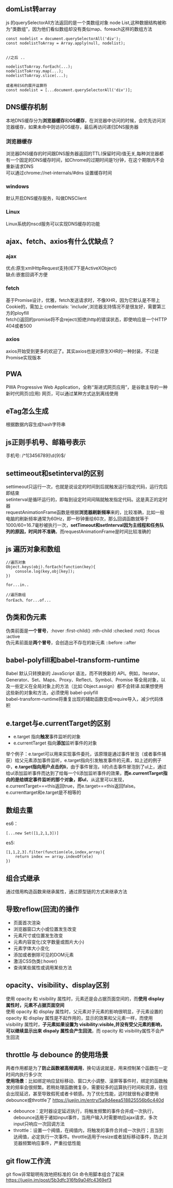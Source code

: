 ##  domList转array
js 的querySelectorAll方法返回的是一个类数组对象 node List,这种数据结构被称为“类数组”，因为他们看似数组却没有类似map、foreach这样的数组方法
````
const nodelist = document.querySelectorAll('div');
const nodelistToArray = Array.apply(null, nodelist);


//之后 ..

nodelistToArray.forEach(...);
nodelistToArray.map(...);
nodelistToArray.slice(...);

或者用ES6的展开运算符
const nodelist = [...document.querySelectorAll('div')];
````
## DNS缓存机制
本地DNS缓存分为**浏览器缓存**和**OS缓存**，在浏览器中访问的时候，会优先访问浏览器缓存，如果未命中则访问OS缓存，最后再访问递归DNS服务器
### 浏览器缓存
浏览器DNS缓存的时间跟DNS服务器返回的TTL(保留时间)值无关,每种浏览器都有一个固定的DNS缓存时间，如Chrome的过期时间是1分钟，在这个期限内不会重新请求DNS  
可以通过chrome://net-internals/#dns 设置缓存时间
### windows
默认开启DNS缓存服务，叫做DNSClient
### Linux
Linux系统的nscd服务可以实现DNS缓存的功能

## ajax、fetch、axios有什么优缺点？
### ajax  
优点:原生xmlHttpRequest支持(IE7下是ActiveXObject)  
缺点:嵌套回调不方便  
### fetch
基于Promise设计，优雅，fetch发送请求时，不像XHR，因为它默认是不带上Cookie的，需加上 credentials: 'include',浏览器支持情况不是很友好，需要第三方的ployfill  
fetch()返回的promise将不会reject(拒绝)http的错误状态，即使响应是一个HTTP 404或者500
### axios
axios开始受到更多的欢迎了。其实axios也是对原生XHR的一种封装，不过是Promise实现版本

## PWA
PWA Progressive Web Application，全称“渐进式网页应用”，是谷歌主导的一种新时代网页(应用) 网页，可以通过某种方式达到离线使用
## eTag怎么生成
根据数据内容生成hash字符串
## js正则手机号、邮箱号表示
手机号: /^1[3456789]\d{9}$/  
## settimeout和setinterval的区别
settimeout只运行一次，也就是说设定的时间到后就触发运行指定代码，运行完后即结束  
setinterval是循环运行的，即每到设定时间间隔就触发指定代码。这是真正的定时器   
requestAnimationFrame函数是根据**浏览器刷新频率**来的，比较准确，比如一般电脑的刷新频率通常为60Hz，即一秒钟重绘60次，那么回调函数就等于1000/60=16.7毫秒被执行一次，**setTimeout和setInterval因为主线程和任务队列的原因，时间并不准确**，而requestAnimationFrame是时间比较准确的
## js 遍历对象和数组
````
//遍历对象
Object.keys(obj).forEach(function(key){
    console.log(key,obj[key]);
})

for...in..

//遍历数组
forEach、for...of...
````
## 伪类和伪元素
伪类前面是**一个冒号**，:hover :first-child() :nth-child :checked :not() :focus :active  
伪元素前面是**两个冒号**，会创造出不存在的新元素  ::before ::after

## babel-polyfill和babel-transform-runtime
Babel 默认只转换新的 JavaScript 语法，而不转换新的 API。例如，Iterator、Generator、Set、Maps、Proxy、Reflect、Symbol、Promise 等全局对象，以及一些定义在全局对象上的方法（比如 Object.assign）都不会转译.如果想使用这些新的对象和方法，必须使用 babel-polyfill  
babel-transform-runtime将重复出现的辅助函数变成require导入，减少代码体积
## e.target与e.currentTarget的区别
* e.target 指向**触发**事件监听的对象
* e.currentTarget 指向**添加**监听事件的对象

举个例子：e.target可以用来实现事件委托，该原理是通过事件冒泡（或者事件捕获）给父元素添加事件监听，e.target指向引发触发事件的元素，如上述的例子中，**e.target指向用户点击的li**，由于事件冒泡，li的点击事件冒泡到了ul上，通过给ul添加监听事件而达到了给每一个li添加监听事件的效果，**而e.currentTarget指向的是给绑定事件监听的那个对象，即ul**，从这里可以发现，e.currentTarget===this返回true，而e.target===this返回false。e.currenttarget和e.target是不相等的
## 数组去重
es6：
````
[...new Set([1,2,1,3])]
````
es5:
````
[1,1,2,3].filter(function(ele,index,array){
    return index == array.indexOf(ele)
})
````
## 组合式继承
通过借用构造函数来继承属性，通过原型链的方式来继承方法
## 导致reflow(回流)的操作
* 页面首次渲染
* 浏览器窗口大小或位置发生改变
* 元素尺寸或位置发生改变
* 元素内容变化(文字数量或图片大小)
* 元素字体大小变化
* 添加或者删除可见的DOM元素
* 激活CSS伪类(:hover)
* 查询某些属性或调用某些方法
## opacity、visibility、display区别
使用 opacity 和 visibility 属性时，元素还是会占据页面空间的，而**使用 display 属性时，元素不占据页面空间**    
使用 opacity 和 display 属性时，父元素对子元素的影响很明显，子元素设置的 opacity 和 display 属性是不起作用的，显示的效果和父元素一样，而使用 visibility 属性时，**子元素如果设置为 visibility:visible,并没有受父元素的影响，可以继续显示出来**
**dispaly 属性会产生回流**，而 opacity 和 visibility属性不会产生回流
## throttle 与 debounce 的使用场景
两者作用都是为了**防止函数被高频调用**，换句话说就是，用来控制某个函数在一定时间内执行多少次  
**使用场景**：比如绑定响应鼠标移动、窗口大小调整、滚屏等事件时，绑定的函数触发的频率会很频繁。若稍处理函数微复杂，需要较多的运算执行时间和资源，往往会出现延迟，甚至导致假死或者卡顿感。为了优化性能，这时就很有必要使用debounce或throttle了
https://juejin.im/entry/5a9d4eea518825556b6c440d
* debounce：定时器设定延迟执行，将触发频繁的事件合并成一次执行，debounce适用于诸如input事件，当用户输入时需要响应ajax请求，多次input只响应一次回调方法
* throttle：设置一个阀值，在阀值内，将触发的事件合并成一次执行；且当到达阀值，必定执行一次事件。throttle适用于resize或者鼠标移动事件，防止浏览器频繁响应事件，严重拉低性能
## git flow工作流
git flow非常聪明有效地把标准的 Git 命令用脚本组合了起来
https://juejin.im/post/5b3dfc316fb9a04fc4369ef3